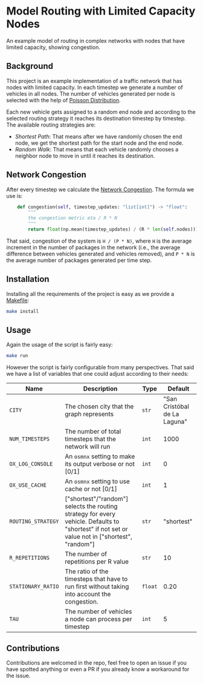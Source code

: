 # Model Routing with Limited Capacity Nodes

An example model of routing in complex networks with nodes that have limited capacity, showing congestion.

## Background

This project is an example implementation of a traffic network that has nodes with limited capacity. In each timestep we generate a number of vehicles in all nodes. The number of vehicles generated per node is selected with the help of [Poisson Distribution](https://en.wikipedia.org/wiki/Poisson_distribution).

Each new vehicle gets assigned to a random end node and according to the selected routing strategy it reaches its destination timestep by timestep. The available routing strategies are:

- _Shortest Path_: That means after we have randomly chosen the end node, we get the shortest path for the start node and the end node.
- _Random Walk_: That means that each vehicle randomly chooses a neighbor node to move in until it reaches its destination.

## Network Congestion

After every timestep we calculate the [Network Congestion](https://en.wikipedia.org/wiki/Network_congestion). The formula we use is:

```python
    def congestion(self, timestep_updates: "list[int]") -> "float":
        """
        the congestion metric eta / R * N
        """
        return float(np.mean(timestep_updates) / (R * len(self.nodes)))
```

That said, congestion of the system is `H / (Ρ * N)`, where `H` is the average increment in the number of packages in the network (i.e., the average difference between vehicles generated and vehicles removed), and `P * N` is the average number of packages generated per time step.

## Installation

Installing all the requirements of the project is easy as we provide a [Makefile](./Makefile):

```bash
make install
```

## Usage

Again the usage of the script is fairly easy:

```bash
make run
```

However the script is fairly configurable from many perspectives. That said we have a list of variables that one could adjust according to their needs:

| Name               | Description                                                                                                                                    | Type    | Default                      |
| ------------------ | ---------------------------------------------------------------------------------------------------------------------------------------------- | ------- | ---------------------------- |
| `CITY`             | The chosen city that the graph represents                                                                                                      | `str`   | "San Cristóbal de La Laguna" |
| `NUM_TIMESTEPS`    | The number of total timesteps that the network will run                                                                                        | `int`   | 1000                         |
| `OX_LOG_CONSOLE`   | An `osmnx` setting to make its output verbose or not [0/1]                                                                                     | `int`   | 0                            |
| `OX_USE_CACHE`     | An `osmnx` setting to use cache or not [0/1]                                                                                                   | `int`   | 1                            |
| `ROUTING_STRATEGY` | ["shortest"/"random"] selects the routing strategy for every vehicle. Defaults to "shortest" if not set or value not in ["shortest", "random"] | `str`   | "shortest"                   |
| `R_REPETITIONS`    | The number of repetitions per R value                                                                                                          | `str`   | 10                           |
| `STATIONARY_RATIO` | The ratio of the timesteps that have to run first without taking into account the congestion.                                                  | `float` | 0.20                         |
| `TAU`              | The number of vehicles a node can process per timestep                                                                                         | `int`   | 5                            |

## Contributions

Contributions are welcomed in the repo, feel free to open an issue if you have spotted anything or even a PR if you already know a workaround for the issue.
